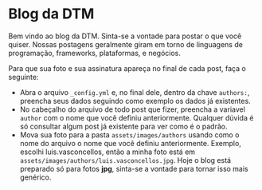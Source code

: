 Blog da DTM
===========

Bem vindo ao blog da DTM. Sinta-se a vontade para postar o que você quiser. Nossas postagens geralmente giram em torno de linguagens de programação, frameworks, plataformas, e negócios.

Para que sua foto e sua assinatura apareça no final de cada post, faça o seguinte:

  * Abra o arquivo ```_config.yml``` e, no final dele, dentro da chave ```authors:```, preencha seus dados seguindo como exemplo os dados já existentes.
  * No cabeçalho do arquivo de todo post que fizer, preencha a variavel ```author``` com o nome que você definiu anteriormente. Qualquer dúvida é só consultar algum post já existente para ver como é o padrão.
  * Mova sua foto para a pasta ```assets/images/authors``` usando como o nome do arquivo o nome que você definiu anteriormente. Exemplo, escolhi luis.vasconcellos, então a minha foto está em ```assets/images/authors/luis.vasconcellos.jpg```. Hoje o blog está preparado só para fotos **jpg**, sinta-se a vontade para tornar isso mais genérico.